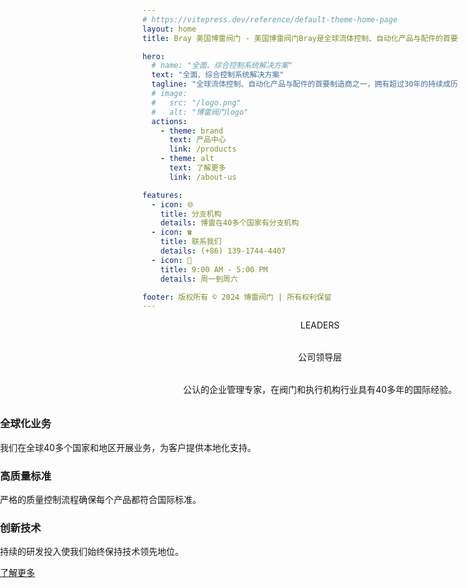 ```yaml
---
# https://vitepress.dev/reference/default-theme-home-page
layout: home
title: Bray 美国博雷阀门 - 美国博雷阀门Bray是全球流体控制、自动化产品与配件的首要制造商之一，拥有超过30年的持续成功历程，并在逾40个国家和地区开展业务运营。

hero:
  # name: "全面、综合控制系统解决方案"
  text: "全面、综合控制系统解决方案"
  tagline: "全球流体控制、自动化产品与配件的首要制造商之一，拥有超过30年的持续成历程，并在世界各地逾40个国家和地区开展业务运营。"
  # image:
  #   src: "/logo.png"
  #   alt: "博雷阀门logo"
  actions:
    - theme: brand
      text: 产品中心
      link: /products
    - theme: alt
      text: 了解更多
      link: /about-us

features:
  - icon: 🌐
    title: 分支机构
    details: 博雷在40多个国家有分支机构
  - icon: ☎️
    title: 联系我们
    details: (+86) 139-1744-4407
  - icon: 📮
    title: 9:00 AM - 5:00 PM
    details: 周一到周六

footer: 版权所有 © 2024 博雷阀门 | 所有权利保留
---
```


<script setup>
import { VPTeamMembers } from 'vitepress/theme'

const members = [
  {
    avatar: '/team/leader.jpg',
    name: 'William Sterling',
    title: '创始人、CEO兼主席'
  }
]
</script>

<div class="team-container full-width-container">
  <p class="team-description text-sm font-bold text-primary mb-4">LEADERS</p>
  <p class="team-description text-4xl font-bold text-gray-700 dark:text-gray-300">公司领导层</p>
  <p class="team-description text-sm mx-auto">公认的企业管理专家，在阀门和执行机构行业具有40多年的国际经验。</p>
  <VPTeamMembers size="medium" :members="members" />
</div>

<div class="full-width-container">
  <div class="mt-8 py-10 bg-gray-100 dark:bg-gray-800">
    <div class="container mx-auto px-4">
      <div class="flex flex-wrap justify-center">
        <div class="w-full md:w-1/2 lg:w-1/3 p-4">
          <div class="bg-white dark:bg-gray-700 rounded-lg shadow-md p-6 transition-all hover:shadow-lg">
            <div class="i-carbon-globe text-primary mb-4"></div>
            <h3 class="text-lg font-bold mb-2">全球化业务</h3>
            <p class="text-gray-600 dark:text-gray-300">我们在全球40多个国家和地区开展业务，为客户提供本地化支持。</p>
          </div>
        </div>
        <div class="w-full md:w-1/2 lg:w-1/3 p-4">
          <div class="bg-white dark:bg-gray-700 rounded-lg shadow-md p-6 transition-all hover:shadow-lg">
            <div class="i-carbon-task text-primary mb-4"></div>
            <h3 class="text-lg font-bold mb-2">高质量标准</h3>
            <p class="text-gray-600 dark:text-gray-300">严格的质量控制流程确保每个产品都符合国际标准。</p>
          </div>
        </div>
        <div class="w-full md:w-1/2 lg:w-1/3 p-4">
          <div class="bg-white dark:bg-gray-700 rounded-lg shadow-md p-6 transition-all hover:shadow-lg">
            <div class="i-carbon-innovation text-primary mb-4"></div>
            <h3 class="text-lg font-bold mb-2">创新技术</h3>
            <p class="text-gray-600 dark:text-gray-300">持续的研发投入使我们始终保持技术领先地位。</p>
          </div>
        </div>
      </div>
      <div class="text-center mt-8">
        <a href="/about-us" class="btn btn-primary inline-block">了解更多</a>
      </div>
    </div>
  </div>
</div>

<style>
.team-container {
  padding: 0 2rem;
  text-align: center;
}
.team-description {
  margin: 0 auto 2rem;
  color: var(--vp-c-text-2);
}
.VPTeamMembers {
  display: flex;
  justify-content: center;
}

/* 全宽容器样式 - 突破vp-doc限制 */
.full-width-container {
  width: 100vw;
  position: relative;
  left: 50%;
  right: 50%;
  margin-left: -50vw;
  margin-right: -50vw;
}
</style>
